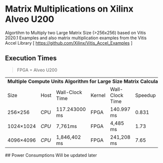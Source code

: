 # Matrix Multiplications on Xilinx Alveo U200
Algortihm to Multiply two Large Matrix Size (>256x256) based on Vitis 2020.1 Examples
and also matrix multiplication examples from the Vitis Accel Library [ https://github.com/Xilinx/Vitis_Accel_Examples ] 

## Execution Times


>FPGA = Alveo U200

  


<table>
   <tr>
      <td colspan="8"><b>Multiple Compute Units Algorithm for Large Size Matrix Calculations</b></td>
  </tr>
    <tr>
    <td>Size</td>
    <td>Host</td>
    <td>Wall-Clock Time</td>
    <td>Kernel</td>
    <td>Wall-Clock Time</td>
    <td>Speedup</td>
    <td>Total on Chip Power</td>

  </tr>
    <tr>
      <td>256&times;256</td>
      <td>CPU</td>
      <td>117.243000 ms</td>
      <td>FPGA</td>
      <td>140.997 ms</td>
      <td>0.831</td>
      <td>14.105W</td>

  </tr>
  <tr>
      <td>1024&times;1024</td>
      <td><i>CPU</i></td>
      <td>7,761ms</td>
      <td>FPGA</td>
      <td>4,485 ms</td>
      <td>1.73</td>
      <td>14.107 W</td>

  </tr>
    <tr>
      <td>4096&times;4096</td>
      <td><i>CPU</i></td>
      <td>1,846,402 ms</td>
      <td>FPGA</td>
      <td> 241,208 ms</td>
      <td>7.65</td>
      <td>14.185 W</td>

  </tr>
</table>
## Power Consumptions
Will be updated later
